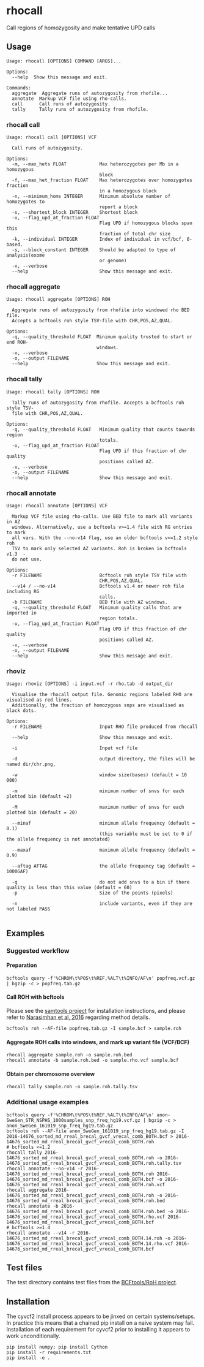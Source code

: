 # rhocall
Call regions of homozygosity and make tentative UPD calls

## Usage ##

```
Usage: rhocall [OPTIONS] COMMAND [ARGS]...

Options:
  --help  Show this message and exit.

Commands:
  aggregate  Aggregate runs of autozygosity from rhofile...
  annotate  Markup VCF file using rho-calls.
  call      Call runs of autozygosity.
  tally     Tally runs of autozygosity from rhofile.
```
### rhocall call ###
```
Usage: rhocall call [OPTIONS] VCF

  Call runs of autozygosity.

Options:
  -m, --max_hets FLOAT            Max heterozygotes per Mb in a homozygous
                                  block
  -f, --max_het_fraction FLOAT    Max heterozygotes over homozygotes fraction
                                  in a homozygous block
  -n, --minimum_homs INTEGER      Minimum absolute number of homozygotes to
                                  report a block
  -s, --shortest_block INTEGER    Shortest block
  -u, --flag_upd_at_fraction FLOAT
                                  Flag UPD if homozygous blocks span this
                                  fraction of total chr size
  -k, --individual INTEGER        Index of individual in vcf/bcf, 0-based.
  -s, --block_constant INTEGER    Should be adapted to type of analysis(exome
                                  or genome)
  -v, --verbose
  --help                          Show this message and exit.
```

### rhocall aggregate ####
```
Usage: rhocall aggregate [OPTIONS] ROH

  Aggregate runs of autozygosity from rhofile into windowed rho BED file.
  Accepts a bcftools roh style TSV-file with CHR,POS,AZ,QUAL.

Options:
  -q, --quality_threshold FLOAT  Minimum quality trusted to start or end ROH-
                                 windows.
  -v, --verbose
  -o, --output FILENAME
  --help                         Show this message and exit.
```

### rhocall tally ###
```
Usage: rhocall tally [OPTIONS] ROH

  Tally runs of autozygosity from rhofile. Accepts a bcftools roh style TSV-
  file with CHR,POS,AZ,QUAL.

Options:
  -q, --quality_threshold FLOAT   Minimum quality that counts towards region
                                  totals.
  -u, --flag_upd_at_fraction FLOAT
                                  Flag UPD if this fraction of chr quality
                                  positions called AZ.
  -v, --verbose
  -o, --output FILENAME
  --help                          Show this message and exit.
```

### rhocall annotate ###
```
Usage: rhocall annotate [OPTIONS] VCF

  Markup VCF file using rho-calls. Use BED file to mark all variants in AZ
  windows. Alternatively, use a bcftools v>=1.4 file with RG entries to mark
  all vars. With the --no-v14 flag, use an older bcftools v<=1.2 style roh
  TSV to mark only selected AZ variants. Roh is broken in bcftools v1.3  -
  do not use.

Options:
  -r FILENAME                     Bcftools roh style TSV file with
                                  CHR,POS,AZ,QUAL.
  --v14 / --no-v14                Bcftools v1.4 or newer roh file including RG
                                  calls.
  -b FILENAME                     BED file with AZ windows.
  -q, --quality_threshold FLOAT   Minimum quality calls that are imported in
                                  region totals.
  -u, --flag_upd_at_fraction FLOAT
                                  Flag UPD if this fraction of chr quality
                                  positions called AZ.
  -v, --verbose
  -o, --output FILENAME
  --help                          Show this message and exit.

```

### rhoviz ###

```
Usage: rhoviz [OPTIONS] -i input.vcf -r rho.tab -d output_dir

  Visualise the rhocall output file. Genomic regions labeled RHO are visualised as red lines.
  Additionally, the fraction of homozygous snps are visualised as black dots.

Options:
  -r FILENAME                     Input RHO file produced from rhocall

  --help                          Show this message and exit.

  -i                              Input vcf file

  -d                              output directory, the files will be named dir/chr.png,

  -w                              window size(bases) (default = 10 000)

  -m                              minimum number of snvs for each plotted bin (default =2)

  -M                              maximum number of snvs for each plotted bin (default = 20)

  --minaf                         minimum allele frequency (default = 0.1)
                                  (this variable must be set to 0 if the allele frequency is not annotated)

  --maxaf                         maximum allele frequency (default = 0.9)

  --aftag AFTAG                   the allele frequency tag (default = 1000GAF)

  -q                              do not add snvs to a bin if there quality is less than this value (default = 60)
  -p                              Size of the points (pixels)

  -n                              include variants, even if they are not labeled PASS


```

## Examples ##

### Suggested workflow ###

#### Preparation ####
```
bcftools query -f'%CHROM\t%POS\t%REF,%ALT\t%INFO/AF\n' popfreq.vcf.gz | bgzip -c > popfreq.tab.gz
```

#### Call ROH with bcftools ####
Please see the [samtools project](https://samtools.github.io/bcftools/) for installation instructions, and 
please refer to [Narasimhan et al, 2016](http://bioinformatics.oxfordjournals.org/content/early/2016/01/30/bioinformatics.btw044) regarding method details.

```
bcftools roh --AF-file popfreq.tab.gz -I sample.bcf > sample.roh
```

#### Aggregate ROH calls into windows, and mark up variant file (VCF/BCF) ####
```
rhocall aggregate sample.roh -o sample.roh.bed
rhocall annotate -b sample.roh.bed -o sample.rho.vcf sample.bcf
```

#### Obtain per chromosome overview ####
```
rhocall tally sample.roh -o sample.roh.tally.tsv
```

### Additional usage examples ###

```
bcftools query -f'%CHROM\t%POS\t%REF,%ALT\t%INFO/AF\n' anon-SweGen_STR_NSPHS_1000samples_snp_freq_hg19.vcf.gz | bgzip -c > anon_SweGen_161019_snp_freq_hg19.tab.gz
bcftools roh --AF-file anon_SweGen_161019_snp_freq_hg19.tab.gz -I 2016-14676_sorted_md_rreal_brecal_gvcf_vrecal_comb_BOTH.bcf > 2016-14676_sorted_md_rreal_brecal_gvcf_vrecal_comb_BOTH.roh
# bcftools <=1.2
rhocall tally 2016-14676_sorted_md_rreal_brecal_gvcf_vrecal_comb_BOTH.roh -o 2016-14676_sorted_md_rreal_brecal_gvcf_vrecal_comb_BOTH.roh.tally.tsv
rhocall annotate --no-v14 -r 2016-14676_sorted_md_rreal_brecal_gvcf_vrecal_comb_BOTH.roh 2016-14676_sorted_md_rreal_brecal_gvcf_vrecal_comb_BOTH.bcf -o 2016-14676_sorted_md_rreal_brecal_gvcf_vrecal_comb_BOTH.roh.vcf
rhocall aggregate 2016-14676_sorted_md_rreal_brecal_gvcf_vrecal_comb_BOTH.roh -o 2016-14676_sorted_md_rreal_brecal_gvcf_vrecal_comb_BOTH.roh.bed
rhocall annotate -b 2016-14676_sorted_md_rreal_brecal_gvcf_vrecal_comb_BOTH.roh.bed -o 2016-14676_sorted_md_rreal_brecal_gvcf_vrecal_comb_BOTH.rho.vcf 2016-14676_sorted_md_rreal_brecal_gvcf_vrecal_comb_BOTH.bcf
# bcftools >=1.4
rhocall annotate --v14 -r 2016-14676_sorted_md_rreal_brecal_gvcf_vrecal_comb_BOTH.14.roh -o 2016-14676_sorted_md_rreal_brecal_gvcf_vrecal_comb_BOTH.14.rho.vcf 2016-14676_sorted_md_rreal_brecal_gvcf_vrecal_comb_BOTH.bcf
```

## Test files ##
The test directory contains test files from the [BCFtools/RoH project](https://samtools.github.io/bcftools/howtos/roh-calling.html).

## Installation ##
The cyvcf2 install process appears to be jinxed on certain systems/setups. 
In practice this means that a chained pip install on a naive system may fail. Installation of each requirement for cyvcf2 prior to installing it appears to work unconditionally.
```
pip install numpy; pip install Cython
pip install -r requirements.txt
pip install -e .
```


